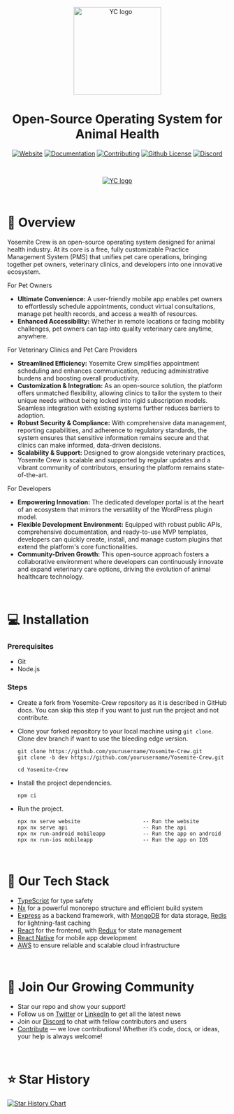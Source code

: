 <p align="center">
  <a href="https://yosemitecrew.com/">
    <img src="https://d1g0w8b65hklyd.cloudfront.net/YC.svg" width="200px" alt="YC logo" />
  </a>
</p>

<h1 align="center" >Open-Source Operating System for Animal Health</h1>

<div align="center"> 
  
  [![Website](https://img.shields.io/badge/Yosemite%20Crew-D04122)](https://yosemitecrew.com/) [![Documentation](https://img.shields.io/badge/Docs-247AED)](https://yosemitecrew.com/) [![Contributing](https://img.shields.io/badge/Contribute-FF9800)](https://github.com/YosemiteCrew/Yosemite-Crew/blob/main/CONTRIBUTING.md) [![Github License](https://img.shields.io/badge/License-4CAF50)](License) [![Discord](https://img.shields.io/badge/Discord-lightblue?logo=discord)](https://discord.gg/R7eMnhwX)
  
</div>

<br>

<p align="center">
  <a href="https://yosemitecrew.com/">
      <img src="https://d1g0w8b65hklyd.cloudfront.net/Dashboard_2.png" alt="YC logo" />
  </a>
</p>

<br>

# 📝 Overview
Yosemite Crew is an open-source operating system designed for animal health industry. At its core is a free, fully customizable Practice Management System (PMS) that unifies pet care operations, bringing together pet owners, veterinary clinics, and developers into one innovative ecosystem.

For Pet Owners

- **Ultimate Convenience:** A user-friendly mobile app enables pet owners to effortlessly schedule appointments, conduct virtual consultations, manage pet health records, and access a wealth of resources.
- **Enhanced Accessibility:** Whether in remote locations or facing mobility challenges, pet owners can tap into quality veterinary care anytime, anywhere.

For Veterinary Clinics and Pet Care Providers

- **Streamlined Efficiency:** Yosemite Crew simplifies appointment scheduling and enhances communication, reducing administrative burdens and boosting overall productivity.
- **Customization & Integration:** As an open-source solution, the platform offers unmatched flexibility, allowing clinics to tailor the system to their unique needs without being locked into rigid subscription models. Seamless integration with existing systems further reduces barriers to adoption.
- **Robust Security & Compliance:** With comprehensive data management, reporting capabilities, and adherence to regulatory standards, the system ensures that sensitive information remains secure and that clinics can make informed, data-driven decisions.
- **Scalability & Support:** Designed to grow alongside veterinary practices, Yosemite Crew is scalable and supported by regular updates and a vibrant community of contributors, ensuring the platform remains state-of-the-art.

For Developers

- **Empowering Innovation:** The dedicated developer portal is at the heart of an ecosystem that mirrors the versatility of the WordPress plugin model.
- **Flexible Development Environment:** Equipped with robust public APIs, comprehensive documentation, and ready-to-use MVP templates, developers can quickly create, install, and manage custom plugins that extend the platform's core functionalities.
- **Community-Driven Growth:** This open-source approach fosters a collaborative environment where developers can continuously innovate and expand veterinary care options, driving the evolution of animal healthcare technology.

<br>

# 💻 Installation

### Prerequisites
- Git
- Node.js
  
### Steps
- Create a fork from Yosemite-Crew repository as it is described in GitHub docs. You can skip this step if you want to just run the project and not contribute.
- Clone your forked repository to your local machine using `git clone`. Clone dev branch if want to use the bleeding edge version.
 
     ```shell
     git clone https://github.com/yourusername/Yosemite-Crew.git
     git clone -b dev https://github.com/yourusername/Yosemite-Crew.git
     
     cd Yosemite-Crew
     ```
     
- Install the project dependencies.

     ```shell
     npm ci
     ```
     
- Run the project.

     ```shell
     npx nx serve website                    -- Run the website
     npx nx serve api                        -- Run the api
     npx nx run-android mobileapp            -- Run the app on android
     npx nx run-ios mobileapp                -- Run the app on IOS
     ```

<br>

# 🚀 Our Tech Stack
- [TypeScript](https://www.typescriptlang.org/) for type safety
- [Nx](https://nx.dev/) for a powerful monorepo structure and efficient build system
- [Express](https://expressjs.com/)  as a backend framework, with [MongoDB](https://www.mongodb.com/) for data storage, [Redis](https://redis.io/)  for lightning-fast caching
- [React](https://reactjs.org/) for the frontend, with [Redux](https://redux.js.org/) for state management
- [React Native](https://reactnative.dev/) for mobile app development
- [AWS](https://aws.amazon.com) to ensure reliable and scalable cloud infrastructure

<br>

# 💬 Join Our Growing Community
- Star our repo and show your support!
- Follow us on [Twitter](https://github.com/YosemiteCrew/Yosemite-Crew) or [LinkedIn](https://www.linkedin.com/company/yosemitecrew/) to get all the latest news
- Join our [Discord](https://discord.com/invite/yosemite-crew) to chat with fellow contributors and users
- [Contribute](https://github.com/YosemiteCrew/Yosemite-Crew/blob/main/CONTRIBUTING.md) — we love contributions! Whether it’s code, docs, or ideas, your help is always welcome!

<br>

# ⭐ Star History

<a href="https://star-history.com/#YosemiteCrew/Yosemite-Crew&Date">
 <picture>
   <source media="(prefers-color-scheme: dark)" srcset="https://api.star-history.com/svg?repos=YosemiteCrew/Yosemite-Crew&type=Date&theme=dark" />
   <source media="(prefers-color-scheme: light)" srcset="https://api.star-history.com/svg?repos=YosemiteCrew/Yosemite-Crew&type=Date" />
   <img alt="Star History Chart" src="https://api.star-history.com/svg?repos=YosemiteCrew/Yosemite-Crew&type=Date" />
 </picture>
</a>




